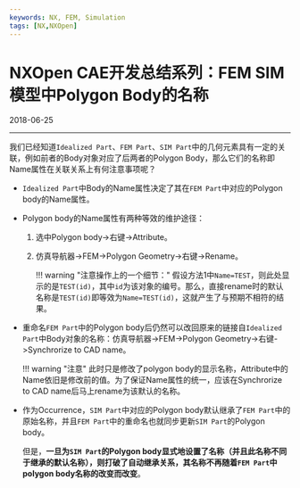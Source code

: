 ```yaml
---
keywords: NX, FEM, Simulation
tags: [NX,NXOpen]
---
```


# NXOpen CAE开发总结系列：FEM SIM模型中Polygon Body的名称

2018-06-25

---

我们已经知道`Idealized Part`、`FEM Part`、`SIM Part`中的几何元素具有一定的关联，例如前者的Body对象对应了后两者的Polygon Body，那么它们的名称即Name属性在关联关系上有何注意事项呢？

- `Idealized Part`中Body的Name属性决定了其在`FEM Part`中对应的Polygon body的Name属性。

- Polygon body的Name属性有两种等效的维护途径：

    1. 选中Polygon body->右键->Attribute。

    2. 仿真导航器->FEM->Polygon Geometry->右键->Rename。 
    
        !!! warning "注意操作上的一个细节："
            假设方法1中`Name=TEST`，则此处显示的是`TEST(id)`，其中`id`为该对象的编号。那么，直接rename时的默认名称是`TEST(id)`即等效为`Name=TEST(id)`，这就产生了与预期不相符的结果。

- 重命名`FEM Part`中的Polygon body后仍然可以改回原来的链接自`Idealized Part`中Body对象的名称：仿真导航器->FEM->Polygon Geometry->右键->Synchrorize to CAD name。

    !!! warning "注意"
        此时只是修改了polygon body的显示名称，Attribute中的Name依旧是修改前的值。为了保证Name属性的统一，应该在Synchrorize to CAD name后马上rename为该默认的名称。

- 作为Occurrence，`SIM Part`中对应的Polygon body默认继承了`FEM Part`中的原始名称，并且`FEM Part`中的重命名也就同步更新`SIM Part`的Polygon body。

    但是，**一旦为`SIM Part`的Polygon body显式地设置了名称（并且此名称不同于继承的默认名称），则打破了自动继承关系，其名称不再随着`FEM Part`中polygon body名称的改变而改变**。
